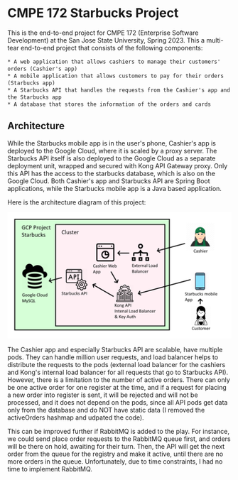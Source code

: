 # CMPE 172 Starbucks Project

This is the end-to-end project for CMPE 172 (Enterprise Software Development) at the San Jose State University, Spring 2023. This a multi-tear end-to-end project that consists of the following components:

    * A web application that allows cashiers to manage their customers' orders (Cashier's app)
    * A mobile application that allows customers to pay for their orders (Starbucks app)
    * A Starbucks API that handles the requests from the Cashier's app and the Starbucks app
    * A database that stores the information of the orders and cards

## Architecture

While the Starbucks mobile app is in the user's phone, Cashier's app is deployed to the Google Cloud, where it is scaled by a proxy server. The Starbucks API itself is also deployed to the Google Cloud as a separate deployment unit, wrapped and secured with Kong API Gateway proxy. Only this API has the access to the starbucks database, which is also on the Google Cloud. Both Cashier's app and Starbucks API are Spring Boot applications, while the Starbucks mobile app is a Java based application.

Here is the architecture diagram of this project:

![](images/diagram.png)

The Cashier app and especially Starbucks API are scalable, have multiple pods. They can handle million user requests, and load balancer helps to distribute the requests to the pods (external load balancer for the cashiers and Kong's internal load balancer for all requests that go to Starbucks API). However, there is a limitation to the number of active orders. There can only be one active order for one register at the time, and if a request for placing a new order into register is sent, it will be rejected and will not be processed, and it does not depend on the pods, since all API pods get data only from the database and do NOT have static data (I removed the activeOrders hashmap and udpated the code).

This can be improved further if RabbitMQ is added to the play. For instance, we could send place order requests to the RabbitMQ queue first, and orders will be there on hold, awaiting for their turn. Then, the API will get the next order from the queue for the registry and make it active, until there are no more orders in the queue. Unfortunately, due to time constraints, I had no time to implement RabbitMQ.
